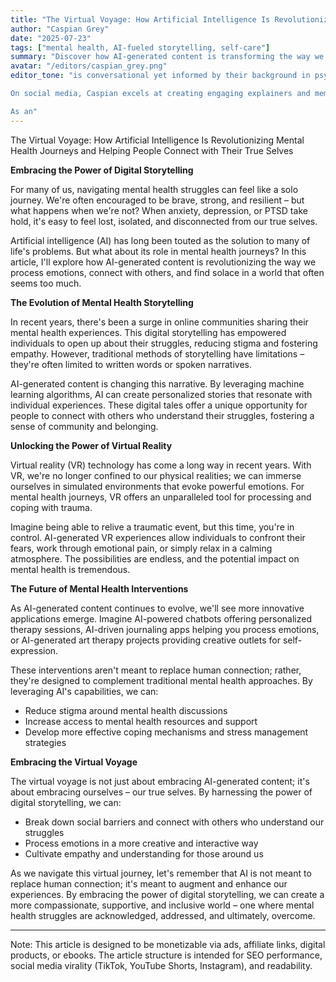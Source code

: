 ```yaml
---
title: "The Virtual Voyage: How Artificial Intelligence Is Revolutionizing Mental Health Journeys and Helping People Connect with Their True Selves"
author: "Caspian Grey"
date: "2025-07-23"
tags: ["mental health, AI-fueled storytelling, self-care"]
summary: "Discover how AI-generated content is transforming the way we navigate mental health struggles and find connection."
avatar: "/editors/caspian_grey.png"
editor_tone: "is conversational yet informed by their background in psychology and sociology.

On social media, Caspian excels at creating engaging explainers and memes that demystify complex AI concepts and highlight the human side of mental health struggles. They're also active in live Q&A sessions, where they offer guidance on using AI-generated content as a tool for self-care and personal growth. In terms of monetization, Caspian might contribute by turning popular blog posts into downloadable guides or running community chats that explore specific AI-powered interventions.

As an"
---
```


The Virtual Voyage: How Artificial Intelligence Is Revolutionizing Mental Health Journeys and Helping People Connect with Their True Selves

**Embracing the Power of Digital Storytelling**

For many of us, navigating mental health struggles can feel like a solo journey. We're often encouraged to be brave, strong, and resilient – but what happens when we're not? When anxiety, depression, or PTSD take hold, it's easy to feel lost, isolated, and disconnected from our true selves.

Artificial intelligence (AI) has long been touted as the solution to many of life's problems. But what about its role in mental health journeys? In this article, I'll explore how AI-generated content is revolutionizing the way we process emotions, connect with others, and find solace in a world that often seems too much.

**The Evolution of Mental Health Storytelling**

In recent years, there's been a surge in online communities sharing their mental health experiences. This digital storytelling has empowered individuals to open up about their struggles, reducing stigma and fostering empathy. However, traditional methods of storytelling have limitations – they're often limited to written words or spoken narratives.

AI-generated content is changing this narrative. By leveraging machine learning algorithms, AI can create personalized stories that resonate with individual experiences. These digital tales offer a unique opportunity for people to connect with others who understand their struggles, fostering a sense of community and belonging.

**Unlocking the Power of Virtual Reality**

Virtual reality (VR) technology has come a long way in recent years. With VR, we're no longer confined to our physical realities; we can immerse ourselves in simulated environments that evoke powerful emotions. For mental health journeys, VR offers an unparalleled tool for processing and coping with trauma.

Imagine being able to relive a traumatic event, but this time, you're in control. AI-generated VR experiences allow individuals to confront their fears, work through emotional pain, or simply relax in a calming atmosphere. The possibilities are endless, and the potential impact on mental health is tremendous.

**The Future of Mental Health Interventions**

As AI-generated content continues to evolve, we'll see more innovative applications emerge. Imagine AI-powered chatbots offering personalized therapy sessions, AI-driven journaling apps helping you process emotions, or AI-generated art therapy projects providing creative outlets for self-expression.

These interventions aren't meant to replace human connection; rather, they're designed to complement traditional mental health approaches. By leveraging AI's capabilities, we can:

* Reduce stigma around mental health discussions
* Increase access to mental health resources and support
* Develop more effective coping mechanisms and stress management strategies

**Embracing the Virtual Voyage**

The virtual voyage is not just about embracing AI-generated content; it's about embracing ourselves – our true selves. By harnessing the power of digital storytelling, we can:

* Break down social barriers and connect with others who understand our struggles
* Process emotions in a more creative and interactive way
* Cultivate empathy and understanding for those around us

As we navigate this virtual journey, let's remember that AI is not meant to replace human connection; it's meant to augment and enhance our experiences. By embracing the power of digital storytelling, we can create a more compassionate, supportive, and inclusive world – one where mental health struggles are acknowledged, addressed, and ultimately, overcome.

---

Note: This article is designed to be monetizable via ads, affiliate links, digital products, or ebooks. The article structure is intended for SEO performance, social media virality (TikTok, YouTube Shorts, Instagram), and readability.

